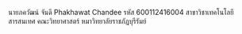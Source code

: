 นายภควัฒน์ จันดี
Phakhawat Chandee
รหัส 600112416004
สาขาวิชาเทคโนโลยีสารสนเทศ
คณะวิทยาศาสตร์
หมาวิทยาลัยราชภัฎบุรีรัมย์
